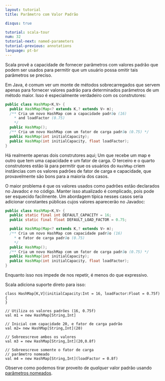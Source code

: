 ```yaml
---
layout: tutorial
title: Parâmetro com Valor Padrão

disqus: true

tutorial: scala-tour
num: 32
tutorial-next: named-parameters
tutorial-previous: annotations
language: pt-br
---
```


Scala provê a capacidade de fornecer parâmetros com valores padrão que podem ser usados para permitir que um usuário possa omitir tais parâmetros se preciso.

Em Java, é comum ver um monte de métodos sobrecarregados que servem apenas para fornecer valores padrão para determinados parâmetros de um método maior. Isso é especialmente verdadeiro com os construtores:

```java
public class HashMap<K,V> {
  public HashMap(Map<? extends K,? extends V> m);
  /** Cria um novo HashMap com a capacidade padrão (16)
    * and loadFactor (0.75)
    */
  public HashMap();
  /** Cria um novo HashMap com um fator de carga padrão (0.75) */
  public HashMap(int initialCapacity);
  public HashMap(int initialCapacity, float loadFactor);
}
```

Há realmente apenas dois construtores aqui; Um que recebe um map e outro que tem uma capacidade e um fator de carga. O terceiro e o quarto construtores estão lá para permitir que os usuários do <code>HashMap</code> criem instâncias com os valores padrões de fator de carga e capacidade, que provavelmente são bons para a maioria dos casos.

O maior problema é que os valores usados como padrões estão declarados no Javadoc *e* no código. Manter isso atualizado é complicado, pois pode ser esquecido facilmente. Um abordagem típica nesses casos seria adicionar constantes públicas cujos valores aparecerão no Javadoc:

```java
public class HashMap<K,V> {
  public static final int DEFAULT_CAPACITY = 16;
  public static final float DEFAULT_LOAD_FACTOR = 0.75;

  public HashMap(Map<? extends K,? extends V> m);
  /** Cria um novo HashMap com capacidade padrão (16) 
    * e fator de carga padrão (0.75)
    */
  public HashMap();
  /** Cria um novo HashMap com um fator de carga padrão (0.75) */
  public HashMap(int initialCapacity);
  public HashMap(int initialCapacity, float loadFactor);
}
```

Enquanto isso nos impede de nos repetir, é menos do que expressivo.

Scala adiciona suporte direto para isso:

```tut
class HashMap[K,V](initialCapacity:Int = 16, loadFactor:Float = 0.75f) {
}

// Utiliza os valores padrões (16, 0.75f)
val m1 = new HashMap[String,Int]

// Inicial com capacidade 20, e fator de carga padrão
val m2= new HashMap[String,Int](20)

// Sobreescreve ambos os valores
val m3 = new HashMap[String,Int](20,0.8f)

// Sobreescreve somente o fator de carga
// parâmetro nomeado
val m4 = new HashMap[String,Int](loadFactor = 0.8f)
```

Observe como podemos tirar proveito de *qualquer* valor padrão usando [parâmetros nomeados](named-parameters.html).


